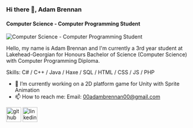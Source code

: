 ### Hi there 👋, Adam Brennan  
#### Computer Science - Computer Programming Student
![Computer Science - Computer Programming Student](https://www.lakeheadgeorgian.ca/wp-content/uploads/2018/02/logo2.png)

Hello, my name is Adam Brennan and I'm currently a 3rd year student at Lakehead-Georgian for Honours Bachelor of Science (Computer Science) with Computer Programming Diploma.

Skills: C# / C++ / Java / Haxe / SQL / HTML / CSS / JS / PHP

- 🔭 I’m currently working on a 2D platform game for Unity with Sprite Animation 
- 📫 How to reach me: Email: 00adambrennan00@gmail.com  


[<img src='https://cdn.jsdelivr.net/npm/simple-icons@3.0.1/icons/github.svg' alt='github' height='40'>](https://github.com/Adam882094)  [<img src='https://cdn.jsdelivr.net/npm/simple-icons@3.0.1/icons/linkedin.svg' alt='linkedin' height='40'>](https://www.linkedin.com/in/adam-brennan-profile/)  

